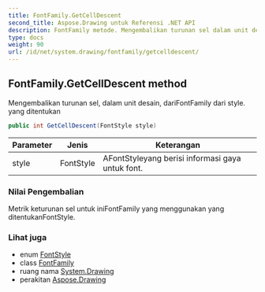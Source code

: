 ```yaml
---
title: FontFamily.GetCellDescent
second_title: Aspose.Drawing untuk Referensi .NET API
description: FontFamily metode. Mengembalikan turunan sel dalam unit desain dariFontFamily dari style. yang ditentukan
type: docs
weight: 90
url: /id/net/system.drawing/fontfamily/getcelldescent/
---
```

## FontFamily.GetCellDescent method

Mengembalikan turunan sel, dalam unit desain, dariFontFamily dari style. yang ditentukan

```csharp
public int GetCellDescent(FontStyle style)
```

| Parameter | Jenis | Keterangan |
| --- | --- | --- |
| style | FontStyle | AFontStyleyang berisi informasi gaya untuk font. |

### Nilai Pengembalian

Metrik keturunan sel untuk iniFontFamily yang menggunakan yang ditentukanFontStyle.

### Lihat juga

* enum [FontStyle](../../fontstyle/)
* class [FontFamily](../)
* ruang nama [System.Drawing](../../fontfamily/)
* perakitan [Aspose.Drawing](../../../)



